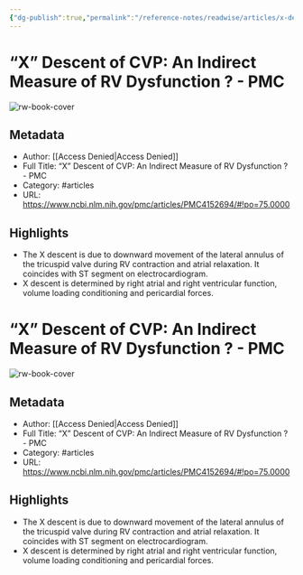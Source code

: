 ```yaml
---
{"dg-publish":true,"permalink":"/reference-notes/readwise/articles/x-descent-of-cvp-an-indirect-measure-of-rv-dysfunction-pmc/"}
---
```


# “X” Descent of CVP: An Indirect Measure of RV Dysfunction ? - PMC

![rw-book-cover](https://readwise-assets.s3.amazonaws.com/static/images/article1.be68295a7e40.png)

## Metadata
- Author: [[Access Denied\|Access Denied]]
- Full Title: “X” Descent of CVP: An Indirect Measure of RV Dysfunction ? - PMC
- Category: #articles
- URL: https://www.ncbi.nlm.nih.gov/pmc/articles/PMC4152694/#!po=75.0000

## Highlights
- The X descent is due to downward movement of the lateral annulus of the tricuspid valve during RV contraction and atrial relaxation. It coincides with ST segment on electrocardiogram.
- X descent is determined by right atrial and right ventricular function, volume loading conditioning and pericardial forces.
# “X” Descent of CVP: An Indirect Measure of RV Dysfunction ? - PMC

![rw-book-cover](https://readwise-assets.s3.amazonaws.com/static/images/article1.be68295a7e40.png)

## Metadata
- Author: [[Access Denied\|Access Denied]]
- Full Title: “X” Descent of CVP: An Indirect Measure of RV Dysfunction ? - PMC
- Category: #articles
- URL: https://www.ncbi.nlm.nih.gov/pmc/articles/PMC4152694/#!po=75.0000

## Highlights
- The X descent is due to downward movement of the lateral annulus of the tricuspid valve during RV contraction and atrial relaxation. It coincides with ST segment on electrocardiogram.
- X descent is determined by right atrial and right ventricular function, volume loading conditioning and pericardial forces.
